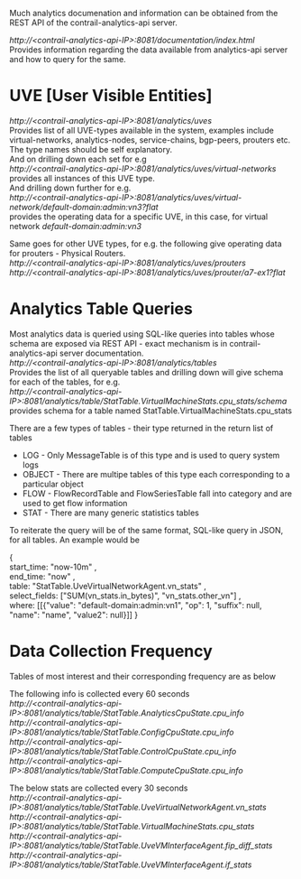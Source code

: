 Much analytics documenation and information can be obtained from the REST API
of the contrail-analytics-api server.

_http://\<contrail-analytics-api-IP\>:8081/documentation/index.html_  
Provides information regarding the data available from analytics-api server
and how to query for the same.

# UVE [User Visible Entities]
_http://\<contrail-analytics-api-IP\>:8081/analytics/uves_  
Provides list of all UVE-types available in the system, examples include
virtual-networks, analytics-nodes, service-chains, bgp-peers, prouters etc.
The type names should be self explanatory.  
And on drilling down each set for e.g  
_http://\<contrail-analytics-api-IP\>:8081/analytics/uves/virtual-networks_  
provides all instances of this UVE type.  
And drilling down further for e.g.  
_http://\<contrail-analytics-api-IP\>:8081/analytics/uves/virtual-network/default-domain:admin:vn3?flat_  
provides the operating data for a specific UVE, in this case, for virtual network _default-domain:admin:vn3_

Same goes for other UVE types, for e.g. the following give operating data for
prouters - Physical Routers.  
_http://\<contrail-analytics-api-IP\>:8081/analytics/uves/prouters_  
_http://\<contrail-analytics-api-IP\>:8081/analytics/uves/prouter/a7-ex1?flat_  

# Analytics Table Queries
Most analytics data is queried using SQL-like queries into tables whose schema
are exposed via REST API - exact mechanism is in contrail-analytics-api server
documentation.  
_http://\<contrail-analytics-api-IP\>:8081/analytics/tables_  
Provides the list of all queryable tables and drilling down will give schema
for each of the tables, for e.g.  
_http://\<contrail-analytics-api-IP\>:8081/analytics/table/StatTable.VirtualMachineStats.cpu_stats/schema_  
provides schema for a table named StatTable.VirtualMachineStats.cpu_stats

There are a few types of tables - their type returned in the return list of tables  
* LOG - Only MessageTable is of this type and is used to query system logs  
* OBJECT - There are multipe tables of this type each corresponding to a particular object  
* FLOW - FlowRecordTable and FlowSeriesTable fall into category and are used to get flow information  
* STAT - There are many generic statistics tables  

To reiterate the query will be of the same format, SQL-like query in JSON, for all
tables. An example would be  

{  
start_time: "now-10m" ,   
end_time: "now" ,  
table: "StatTable.UveVirtualNetworkAgent.vn_stats" ,   
select_fields: ["SUM(vn_stats.in_bytes)", "vn_stats.other_vn"] ,   
where: [[{"value": "default-domain:admin:vn1", "op": 1, "suffix": null, "name": "name", "value2": null}]] }  
  
# Data Collection Frequency

Tables of most interest and their corresponding frequency are as below

The following info is collected every 60 seconds  
_http://\<contrail-analytics-api-IP\>:8081/analytics/table/StatTable.AnalyticsCpuState.cpu_info_  
_http://\<contrail-analytics-api-IP\>:8081/analytics/table/StatTable.ConfigCpuState.cpu_info_  
_http://\<contrail-analytics-api-IP\>:8081/analytics/table/StatTable.ControlCpuState.cpu_info_  
_http://\<contrail-analytics-api-IP\>:8081/analytics/table/StatTable.ComputeCpuState.cpu_info_  

The below stats are collected every 30 seconds  
_http://\<contrail-analytics-api-IP\>:8081/analytics/table/StatTable.UveVirtualNetworkAgent.vn_stats_  
_http://\<contrail-analytics-api-IP\>:8081/analytics/table/StatTable.VirtualMachineStats.cpu_stats_  
_http://\<contrail-analytics-api-IP\>:8081/analytics/table/StatTable.UveVMInterfaceAgent.fip_diff_stats_  
_http://\<contrail-analytics-api-IP\>:8081/analytics/table/StatTable.UveVMInterfaceAgent.if_stats_  
